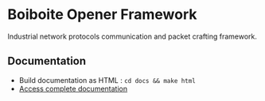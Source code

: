 Boiboite Opener Framework
=========================

Industrial network protocols communication and packet crafting framework.

Documentation
-------------

* Build documentation as HTML : `cd docs && make html`
* [Access complete documentation](./docs/_build/html/index.html)
